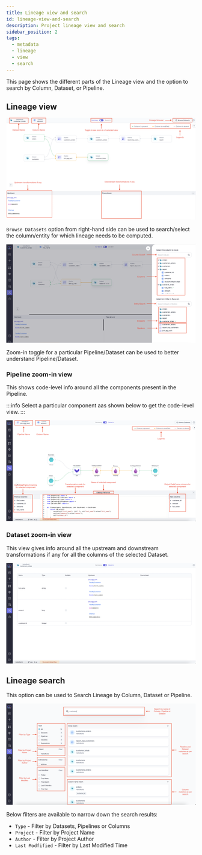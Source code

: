 ```yaml
---
title: Lineage view and search
id: lineage-view-and-search
description: Project lineage view and search
sidebar_position: 2
tags:
  - metadata
  - lineage
  - view
  - search
---
```


This page shows the different parts of the Lineage view and the option to search by Column, Dataset, or Pipeline.

## Lineage view

![Lineage View](img/lineage-column-level-view.png)

`Browse Datasets` option from right-hand side can be used to search/select the column/entity for which lineage needs to be computed.

![Browse Datasets](img/lineage-browse-dataset.png)

Zoom-in toggle for a particular Pipeline/Dataset can be used to better understand Pipeline/Dataset.

### Pipeline zoom-in view

This shows code-level info around all the components present in the Pipeline.

:::info
Select a particular component aas shown below to get the code-level view.
:::

![Pipeline zoom-in](img/lineage-pipeline-zoom-in.png)

### Dataset zoom-in view

This view gives info around all the upstream and downstream transformations if any for all the columns of the selected Dataset.

![Dataset zoom-in](img/lineage-dataset-zoom-in.png)

## Lineage search

This option can be used to Search Lineage by Column, Dataset or Pipeline.

![Lineage Search](img/lineage-search-high-level-view.png)

Below filters are available to narrow down the search results:

- `Type` - Filter by Datasets, Pipelines or Columns
- `Project` - Filter by Project Name
- `Author` - Filter by Project Author
- `Last Modfified` - Filter by Last Modified Time

